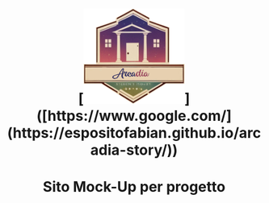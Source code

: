 <div align="center">
  <h1>
[<img alt="alt_text" width="200px" src="images/logo.png" />]([https://www.google.com/](https://espositofabian.github.io/arcadia-story/))
  </h1>



# Sito Mock-Up per progetto
